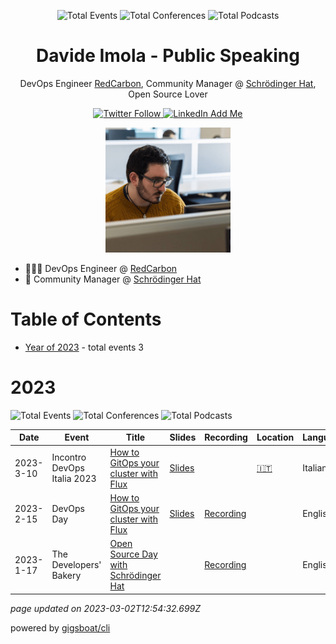 <div align='center'><p><img src="https://img.shields.io/badge/total-3-blue?style=flat-square" alt="Total Events">  <img src="https://img.shields.io/badge/conferences-2-red?style=flat-square" alt="Total Conferences"> <img src="https://img.shields.io/badge/podcasts-1-yellow?style=flat-square" alt="Total Podcasts">   </p>
</div>
  <p align='center'><h1 align='center'>Davide Imola - Public Speaking</h1></p>
<p align='center'>DevOps Engineer <a href='https://redcarbon.ai'>RedCarbon</a>, Community Manager @ <a href='https://schrodinger-hat.it'>Schr&ouml;dinger Hat</a>, Open Source Lover</p> <p align='center'><a href='https://twitter.com/DavideImola'><img alt='Twitter Follow' src='https://img.shields.io/twitter/follow/DavideImola?style=social'></a><a href='https://www.linkedin.com/in/davideimola'> <img alt='LinkedIn Add Me' src='https://img.shields.io/badge/-Add&nbsp;Me&nbsp;on&nbsp;LinkedIn-blue?style=flat-square&logo=Linkedin&logoColor=white'></a></p><p align='center'><img width='200px' alt='Davide Imola' src='https://github.com/davideimola/public-speaking/blob/main/static/davideimola.png'></img></p>

 - 👨🏻‍💻 DevOps Engineer @ [RedCarbon](https://redcarbon.ai)
 - 👥 Community Manager @ [Schr&ouml;dinger Hat](https://schrodinger-hat.it)


# Table of Contents


 - [Year of 2023](#2023) - total events 3

# 2023


![Total Events](https://img.shields.io/badge/total-3-blue?style=flat-square)  ![Total Conferences](https://img.shields.io/badge/conferences-2-red?style=flat-square) ![Total Podcasts](https://img.shields.io/badge/podcasts-1-yellow?style=flat-square)   




| Date | Event | Title | Slides | Recording | Location | Language |
| ---- | ----- | ----- | ------ | --------- | -------- | -------- |
| 2023-3-10 | Incontro DevOps Italia 2023 | [How to GitOps your cluster with Flux](pages/2023/2023-03-10.md) | [Slides](https://pitch.com/public/a17cc665-3169-45bd-9df2-6ef696ca62be) |  | [🇮🇹](## "Italy") | Italian |
| 2023-2-15 | DevOps Day | [How to GitOps your cluster with Flux](pages/2023/2023-02-15.md) | [Slides](https://pitch.com/public/a17cc665-3169-45bd-9df2-6ef696ca62be) | [Recording](https://www.youtube.com/live/wli1Vv9f_uw?feature=share&t=11028) |  | English |
| 2023-1-17 | The Developers' Bakery | [Open Source Day with Schrödinger Hat](pages/2023/2023-01-17.md) |  | [Recording](https://thebakery.dev/50/) |  | English |




*page updated on 2023-03-02T12:54:32.699Z*

powered by [gigsboat/cli](https://github.com/gigsboat/cli)